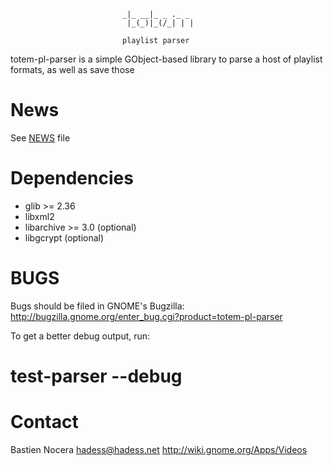 ```
                         _|_ __|_ _ ._ _
                          |_(_)|_(/_| | |

                         playlist parser
```

totem-pl-parser is a simple GObject-based library to parse a host of
playlist formats, as well as save those

News
====

See [NEWS](NEWS) file

Dependencies
============

- glib >= 2.36
- libxml2
- libarchive >= 3.0 (optional)
- libgcrypt (optional)

BUGS
====

Bugs should be filed in GNOME's Bugzilla:
http://bugzilla.gnome.org/enter_bug.cgi?product=totem-pl-parser

To get a better debug output, run:
# test-parser --debug

Contact
=======

Bastien Nocera <hadess@hadess.net>
http://wiki.gnome.org/Apps/Videos
